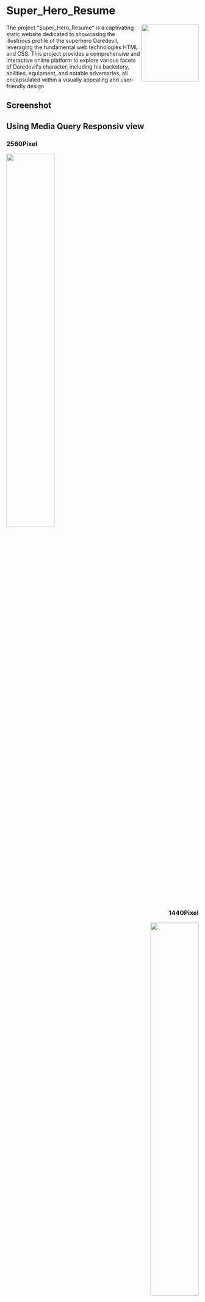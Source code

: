 
# Super_Hero_Resume

<img align="right" src="https://github.com/SurajPatil29/Assignment_Project_1/assets/148176329/4c0d2824-b5ab-4ac6-a475-de2272038d34" width="150px" height="150px">

The project "Super_Hero_Resume" is a captivating static website dedicated to showcasing the illustrious profile of the superhero Daredevil, leveraging the fundamental web technologies HTML and CSS. This project provides a comprehensive and interactive online platform to explore various facets of Daredevil's character, including his backstory, abilities, equipment, and notable adversaries, all encapsulated within a visually appealing and user-friendly design

<h2>Screenshot</h2>
    <h2>Using Media Query Responsiv view</h2>
    <div>
        <div align=left>
            <h3>2560Pixel</h3>
            <img src="https://github.com/SurajPatil29/Assignment_Project_1/assets/148176329/df1564b2-c622-46ce-8666-03cb7cd353e2" alt="" width="50%">
        </div>
        <div align=right>
            <h3>1440Pixel</h3>
            <img src="https://github.com/SurajPatil29/Assignment_Project_1/assets/148176329/4f56272c-777e-438a-82db-c076db38b507" alt="" width="50%">
        </div>
        <div align=left>
            <h3>1024Pixel</h3>
            <img src="https://github.com/SurajPatil29/Assignment_Project_1/assets/148176329/fe25062a-9c42-4161-80d8-72eaa93ae61e" alt="" width="50%">
        </div>
        <div align=right>
            <h3>425Pixel</h3>
            <img src="https://github.com/SurajPatil29/Assignment_Project_1/assets/148176329/116d61be-6300-4be8-bc1a-2b24f46be0fc" alt="" width="50%">
        </div>
    </div>


## Demo

https://bejewelled-peony-e826b5.netlify.app/

## Features

- Responsive Navigation: The site features a fixed top navigation bar (#navbar) and a dynamic dropdown (select element) for mobile responsiveness, facilitating easy access to different sections of the resume: About, Abilities & Weapon, Rivals, and Videos.

- Responsive Navigation: The site features a fixed top navigation bar (#navbar) and a dynamic dropdown (select element) for mobile responsiveness, facilitating easy access to different sections of the resume: About, Abilities & Weapon, Rivals, and Videos.

- Hero Introduction: A dedicated section (#about) enriched with audio narratives and textual content outlines Daredevil's origin story, his transformation into the vigilante protector of Hell's Kitchen, and significant milestones in his life and career as a lawyer and superhero.

- Profile Overview: This segment displays Daredevil's profile photo alongside crucial personal information such as height, weight, gender, eye and hair color, place of origin, education, public identity, powers, weapon of choice, and suit specialty, providing a snapshot of his physical and professional attributes.

- Abilities and Weaponry: A detailed presentation (#abbilities and #wepones) visualized through a table and progress bars highlights Daredevil's superior physical and combat skills, alongside a showcase of his iconic weapon, the multi-functional baton.

- Formidable Rivals: The website portrays Daredevil's top adversaries (#rivels), including Kingpin and Gladiator, through vivid images and descriptions, emphasizing the intense rivalries and challenges faced by our hero.

- Multimedia Integration: The #video section embeds YouTube videos, offering a glimpse into Daredevil's thrilling action sequences and story arcs, enriching the user experience with engaging visual content.

- Contact and Creator Information: The site concludes with a personal touch, providing contact details and social links (#profile) of the project's creator, fostering a connection between the creator and the audience

### General Style and Aesthetics
- Theme and Color Scheme: The webpage uses a dark theme with a background image (BG1.jpg), which suggests a potentially moody, atmospheric, or intense theme, depending on the image content. Text and other elements are primarily white, providing contrast against the dark background. The navbar has a distinct dark red (rgb(83, 8, 8)) background color, consistent with the overall dark theme.
- Typography: Arial, Helvetica, and sans-serif are chosen for the font family, offering a clean, modern, and highly legible typeface that works well for digital screens.
### Layout and Structure
- Navigation Bar (#navbar):Positioned as fixed, ensuring it stays visible as the user scrolls. It uses flex display to evenly space links, enhancing navigability. The navigation bar becomes invisible (display: none) under certain screen widths, replaced by #navbar1 in responsive designs, adapting to mobile or narrower viewports.
- Content Sections: The use of flex display in various sections (e.g., #contact, #discription, #tableInfo, and #video) suggests a flexible and responsive layout that adjusts according to the screen size, improving the user experience on different devices.
- Responsive Design: The CSS contains media queries targeting different viewport widths, adjusting the layout, visibility of elements (such as the navigation bar), and sizing of images and other content to ensure the webpage is accessible and user-friendly across a range of devices, from desktops to mobile phones.
### Functionality Highlights
- Interactive Elements: The navigation bar (#navbar) changes the cursor to a pointer on hover, indicating clickable links. Additionally, #profile > a:hover changes the text color and underlines on hover, improving user interaction feedback.
- Adaptive Content: The use of media queries to adapt the webpage's layout and content presentation according to the viewport size significantly enhances functionality. For instance, in narrower viewports, the navigation changes to #navbar1, and content blocks like #rivels and #video shift from side-by-side layouts to stacked layouts for better readability on smaller screens.
- Accessibility and Readability: The choice of high-contrast text color against the background and responsive design elements like scalable text and images helps in making the webpage more accessible and easier to read across various devices and screen sizes.
### Imagery and Multimedia
- The background images (BG1.jpg and BG4.jpg) play a crucial role in setting the visual tone of the website. The choice to use different images at various breakpoints (@media queries) indicates an intention to optimize visual impact across devices.
- Multimedia elements like audio and video (#about>audio and #video>div>iframe) are incorporated, suggesting a rich, interactive user experience. Their responsive adjustments ensure that these elements remain functional and visually consistent across devices.
### Summary
- The CSS design emphasizes a visually engaging, interactive, and responsive user experience. It smartly balances aesthetic appeal with functionality, ensuring the website remains accessible, navigable, and visually consistent across a wide range of devices.




Insert gif or link to demo


![Logo](https://dev-to-uploads.s3.amazonaws.com/uploads/articles/th5xamgrr6se0x5ro4g6.png)

